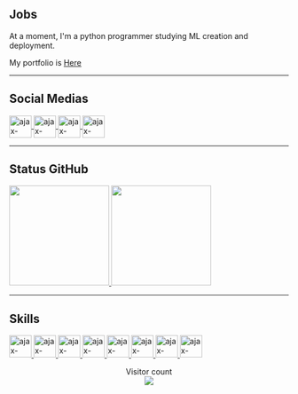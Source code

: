 ## Jobs
<p>
  At a moment, I'm a python programmer studying ML creation and deployment.
</p>
<p>
  My portfolio is <a href="https://ajaxlima.vercel.app/" target="_blank">
    Here
  </a>
</p>

<!-- ---------------------------------------------------Links das redes sociais------------------------------------------------------------------------------- -->

<hr/>

## Social Medias
<div id="social-media">
  <a href="https://www.linkedin.com/in/AjaxLima/*" target="_blank">
    <img align="center" alt="ajax-linkedin" width="40" src="https://cdn-icons-png.flaticon.com/512/145/145807.png" style="max-width:100%">
  </a>

  <a href="https://www.facebook.com/ajax.lima" target="_blank">
    <img align="center" alt="ajax-facebook" width="40" src="https://cdn-icons-png.flaticon.com/512/5968/5968764.png" style="max-width:100%">
  </a>

  <a href="https://api.whatsapp.com/send?phone=5591991177940&text=Ol%C3%A1!%20Venho%20do%20github.%20Gostaria%20de%20falar%20com%20voc%C3%AA!" target="_blank">
    <img align="center" alt="ajax-whatsapp" width="40" src="https://cdn-icons-png.flaticon.com/512/1383/1383269.png" style="max-width:100%">
  </a>

  <a href="https://www.instagram.com/ajaxlima/" target="_blank">
    <img align="center" alt="ajax-instagram" width="40" src="https://cdn-icons-png.flaticon.com/512/174/174855.png" style="max-width:100%">
  </a>
 </div>
<!-- --------------------------------------------------------------------------------------------------------------------------------------------------------- -->

<hr/>

<!-- Cards de status do GitHub -->
## Status GitHub
<a href="#">
  <img height="180em" src="https://github-readme-stats.vercel.app/api?username=Chamoouske&show_icons=true&theme=radical&count_private=true">
  
  <img height="180em" src="https://github-readme-stats.vercel.app/api/top-langs/?username=Chamoouske&langs_count=16&layout=compact&theme=radical">
</a>

<hr/>

<!-- Área de Skills -->
## Skills
<a href="#">
  <img alt="ajax-skill-python" width="40" src="https://cdn.jsdelivr.net/gh/devicons/devicon/icons/python/python-original.svg" style="max-width:100%">
  
  <img alt="ajax-skill-react" width="40" src="https://cdn.jsdelivr.net/gh/devicons/devicon/icons/react/react-original-wordmark.svg" style="max-width:100%">
  
  <img alt="ajax-skill-next" width="40" src="https://cdn.jsdelivr.net/gh/devicons/devicon/icons/nextjs/nextjs-original.svg" style="max-width:100%">
  
  <img alt="ajax-skill-html5" width="40" src="https://cdn.jsdelivr.net/gh/devicons/devicon/icons/html5/html5-plain-wordmark.svg" style="max-width:100%">
  
  <img alt="ajax-skill-jquery" width="40" src="https://cdn.jsdelivr.net/gh/devicons/devicon/icons/jquery/jquery-plain-wordmark.svg" style="max-width:100%">
  
  <img alt="ajax-skill-js" width="40" src="https://cdn.jsdelivr.net/gh/devicons/devicon/icons/javascript/javascript-plain.svg" style="max-width:100%">
  
  <img alt="ajax-skill-php" width="40" src="https://cdn.jsdelivr.net/gh/devicons/devicon/icons/php/php-plain.svg" style="max-width:100%">
  
  <img alt="ajax-skill-mysql" width="40" src="https://cdn.jsdelivr.net/gh/devicons/devicon/icons/mysql/mysql-original.svg" style="max-width:100%">
</a>
<!-- --------------------------------------------------------------------------------------------------------------------------------------------------------- -->

<p align="center"> 
  Visitor count<br>
  <img src="https://profile-counter.glitch.me/chamoouske/count.svg" />
</p>
